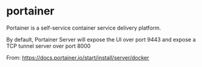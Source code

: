 # portainer

Portainer is a self-service container service delivery platform.

By default, Portainer Server will expose the UI over port 9443 and expose a TCP tunnel server over port 8000

From: <https://docs.portainer.io/start/install/server/docker>
